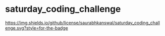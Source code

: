 # saturday_coding_challenge
https://img.shields.io/github/license/saurabhkanswal/saturday_coding_challenge.svg?style=for-the-badge

